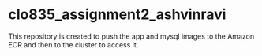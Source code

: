 # clo835_assignment2_ashvinravi
This repository is created to push the app and mysql images to the Amazon ECR and then to the cluster to access it.
